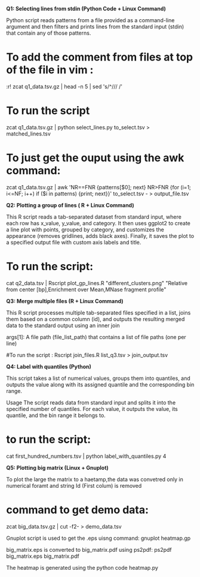 
**Q1: Selecting lines from stdin (Python Code + Linux Command)**

Python script reads patterns from a file provided as a command-line argument and then filters and prints lines from the standard input (stdin) that contain any of those patterns.

# To add the comment from files at top of the file in vim :
:r! zcat q1_data.tsv.gz | head -n 5 | sed 's/^/\/\/ /'

# To run the script 
zcat q1_data.tsv.gz | python select_lines.py to_select.tsv > matched_lines.tsv

# To just get the ouput using the awk command:
zcat q1_data.tsv.gz | awk 'NR==FNR {patterns[$0]; next} NR>FNR {for (i=1; i<=NF; i++) if ($i in patterns) {print; next}}' to_select.tsv - > output_file.tsv


**Q2: Plotting a group of lines ( R + Linux Command)**

This R script reads a tab-separated dataset from standard input, where each row has x_value, y_value, and category. It then uses ggplot2 to create a line plot with points, grouped by category, and customizes the appearance (removes gridlines, adds black axes). Finally, it saves the plot to a specified output file with custom axis labels and title.

# To run the script:
cat q2_data.tsv | Rscript plot_gp_lines.R "different_clusters.png" "Relative from center [bp],Enrichment over Mean,MNase fragment profile"

**Q3: Merge multiple files (R + Linux Command)**

This R script processes multiple tab-separated files specified in a list, joins them based on a common column (id), and outputs the resulting merged data to the standard output using an inner join

args[1]: A file path (file_list_path) that contains a list of file paths (one per line)

#To run the script :
Rscript join_files.R list_q3.tsv  > join_output.tsv


**Q4: Label with quantiles (Python)**

This script takes a list of numerical values, groups them into quantiles, and outputs the value along with its assigned quantile and the corresponding bin range.

Usage
The script reads data from standard input and splits it into the specified number of quantiles. For each value, it outputs the value, its quantile, and the bin range it belongs to.

# to run the script:
cat first_hundred_numbers.tsv | python label_with_quantiles.py 4



**Q5: Plotting big matrix (Linux + Gnuplot)**

To plot the large the matrix to a haetamp,the data was convetred only in numerical foramt and string Id (First colum) is removed

# command to get demo data:
zcat big_data.tsv.gz | cut -f2- > demo_data.tsv

Gnuplot script is used to get the .eps uisng command: gnuplot heatmap.gp

big_matrix.eps is converted to big_matrix.pdf using ps2pdf: ps2pdf big_matrix.eps big_matrix.pdf

The heatmap is generated using the python code heatmap.py
 

